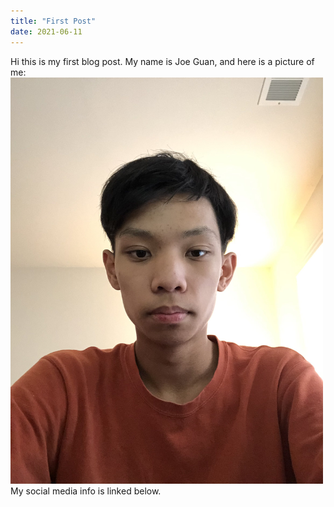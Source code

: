 ```yaml
---
title: "First Post"
date: 2021-06-11
---
```


Hi this is my first blog post. My name is Joe Guan, and here is a picture of me:
<img src="/assets/images/Githubpic.jpg" width="500" height="650">
<br>
My social media info is linked below.
